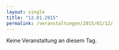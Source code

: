 ```yaml
---
layout: single
title: "12.01.2015"
permalink: /veranstaltungen/2015/01/12/
---
```


Keine Veranstaltung an diesem Tag.
